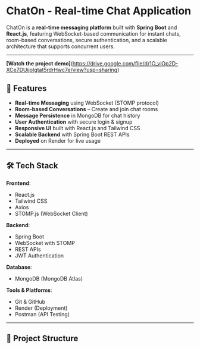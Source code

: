 # ChatOn - Real-time Chat Application

ChatOn is a **real-time messaging platform** built with **Spring Boot** and **React.js**, featuring WebSocket-based communication for instant chats, room-based conversations, secure authentication, and a scalable architecture that supports concurrent users.

---
**[Watch the project demo]**(https://drive.google.com/file/d/1O_viOp2D-XCe7DUijoIgtat5rdrHwc7e/view?usp=sharing)

## 🚀 Features

- **Real-time Messaging** using WebSocket (STOMP protocol)
- **Room-based Conversations** – Create and join chat rooms
- **Message Persistence** in MongoDB for chat history
- **User Authentication** with secure login & signup
- **Responsive UI** built with React.js and Tailwind CSS
- **Scalable Backend** with Spring Boot REST APIs
- **Deployed** on Render for live usage
---

## 🛠️ Tech Stack

**Frontend**:
- React.js
- Tailwind CSS
- Axios
- STOMP.js (WebSocket Client)

**Backend**:
- Spring Boot
- WebSocket with STOMP
- REST APIs
- JWT Authentication

**Database**:
- MongoDB (MongoDB Atlas)

**Tools & Platforms**:
- Git & GitHub
- Render (Deployment)
- Postman (API Testing)

---

## 📂 Project Structure

